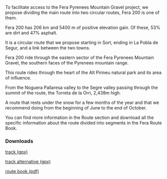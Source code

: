 To facilitate access to the Fera Pyrenees Mountain Gravel project, we propose dividing the main route into two circular routes, Fera 200 is one of them.

Fera 200 has 206 km and 5400 m of positive elevation gain. Of these, 53% are dirt and 47% asphalt.

It is a circular route that we propose starting in Sort, ending in La Pobla de Segur, and a link between the two towns.

Fera 200 ride through the eastern sector of the Fera Pyrenees Mountain Gravel, the southern faces of the Pyrenees mountain range.

This route rides through the heart of the Alt Pirineu natural park and its area of influence.

From the Noguera Pallaresa valley to the Segre valley passing through the summit of the route, the Torreta de la Orri, 2,438m high.

A route that rests under the snow for a few months of the year and that we recommend doing from the beginning of June to the end of October.

You can find more information in the Route section and download all the specific information about the route divided into segments in the Fera Route Book.

### Downloads

[track (gpx)](https://drive.google.com/file/d/1eEVS080uoH-kIPmC9ljJdZZ5tRb77aXN/view?usp=share_link)

[track alternative (gpx)](https://drive.google.com/drive/folders/1vMKbGAkQzQqElATKjX5yplhPptj9uW3P?usp=share_link)

[route book (pdf)](https://drive.google.com/file/d/1AEWDq4arGCpn-Tp43GaRqtIyQDYz39u9/view?usp=share_link)

